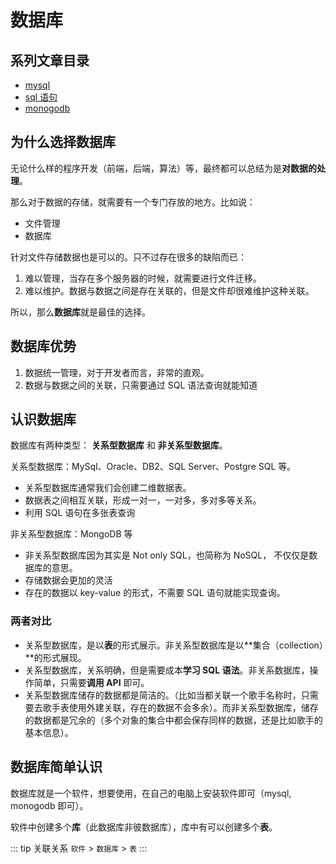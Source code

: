 # 数据库

## 系列文章目录

- [mysql](./01_mysql.md)
- [sql 语句](./02_sql%20语句.md)
- [monogodb](./03_monogodb.md)

## 为什么选择数据库

无论什么样的程序开发（前端，后端，算法）等，最终都可以总结为是**对数据的处理**。

那么对于数据的存储，就需要有一个专门存放的地方。比如说：

- 文件管理
- 数据库

针对文件存储数据也是可以的。只不过存在很多的缺陷而已：

1. 难以管理，当存在多个服务器的时候，就需要进行文件迁移。
2. 难以维护。数据与数据之间是存在关联的，但是文件却很难维护这种关联。

所以，那么**数据库**就是最佳的选择。

## 数据库优势

1. 数据统一管理，对于开发者而言，非常的直观。
2. 数据与数据之间的关联，只需要通过 SQL 语法查询就能知道

## 认识数据库

数据库有两种类型： **关系型数据库** 和 **非关系型数据库**。

关系型数据库：MySql、Oracle、DB2、SQL Server、Postgre SQL 等。

- 关系型数据库通常我们会创建二维数据表。
- 数据表之间相互关联，形成一对一，一对多，多对多等关系。
- 利用 SQL 语句在多张表查询

非关系型数据库：MongoDB 等

- 非关系型数据库因为其实是 Not only SQL，也简称为 NoSQL， 不仅仅是数据库的意思。
- 存储数据会更加的灵活
- 存在的数据以 key-value 的形式，不需要 SQL 语句就能实现查询。

### 两者对比

- 关系型数据库，是以**表**的形式展示。非关系型数据库是以**集合（collection）**的形式展现。
- 关系型数据库，关系明确，但是需要成本**学习 SQL 语法**。非关系数据库，操作简单，只需要**调用 API** 即可。
- 关系型数据库储存的数据都是简洁的。（比如当都关联一个歌手名称时，只需要去歌手表使用外建关联，存在的数据不会多余）。而非关系型数据库，储存的数据都是冗余的（多个对象的集合中都会保存同样的数据，还是比如歌手的基本信息）。

## 数据库简单认识

数据库就是一个软件，想要使用，在自己的电脑上安装软件即可（mysql, monogodb 即可）。

软件中创建多个**库**（此数据库非彼数据库），库中有可以创建多个**表**。

::: tip 关联关系
`软件` > `数据库` > `表`
:::
